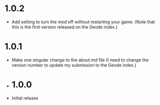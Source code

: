 # 1.0.2
- Add setting to turn the mod off without restarting your game.
(Note that this is the first version released on the Geode index.)

# 1.0.1
- Make one singular change to the about.md file (I need to change the version number to update my submission to the Geode index.)

- # 1.0.0
- Initial release